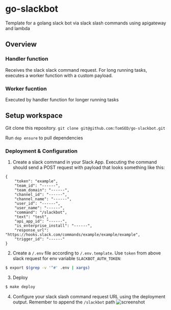 # go-slackbot
Template for a golang slack bot via slack slash commands using apigateway and lambda

## Overview
### Handler function
Receives the slack slack command request.
For long running tasks, executes a worker function with a custom payload.

### Worker fucntion
Executed by handler function for longer running tasks

## Setup workspace

Git clone this repository.
`git clone git@github.com:TomSED/go-slackbot.git`

Run `dep ensure` to pull dependencies

### Deployment & Configuration

1. Create a slack command in your Slack App. Executing the command should send a POST request with payload that looks something like this:
```
{
    "token": "example",
    "team_id": "------",
    "team_domain": "------",
    "channel_id": "------",
    "channel_name": "------",
    "user_id": "------",
    "user_name": "------",
    "command": "/slackbot",
    "text": "test",
    "api_app_id": "------",
    "is_enterprise_install": "------",
    "response_url": "https://hooks.slack.com/commands/example/example/example",
    "trigger_id": "------"
}
```

2. Create a `/.env` file according to `/.env.template`. Use `token` from above slack request for env variable `SLACKBOT_AUTH_TOKEN`: 
```bash
$ export $(grep -v '^#' .env | xargs)
```

3. Deploy
```bash
$ make deploy
```

4. Configure your slack slash command request URL using the deployment output. Remember to append the `/slackbot` path
![screenshot](https://i.imgur.com/7jMV0Qq.png)